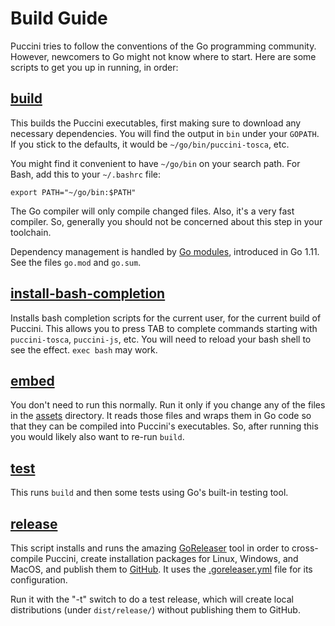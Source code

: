 Build Guide
===========

Puccini tries to follow the conventions of the Go programming community. However, newcomers to Go
might not know where to start. Here are some scripts to get you up in running, in order:

[build](build)
--------------

This builds the Puccini executables, first making sure to download any necessary dependencies.
You will find the output in `bin` under your `GOPATH`. If you stick to the defaults, it would
be `~/go/bin/puccini-tosca`, etc.

You might find it convenient to have `~/go/bin` on your search path. For Bash, add this to your
`~/.bashrc` file:

    export PATH="~/go/bin:$PATH" 

The Go compiler will only compile changed files. Also, it's a very fast compiler. So, generally you
should not be concerned about this step in your toolchain.

Dependency management is handled by [Go modules](https://github.com/golang/go/wiki/Modules),
introduced in Go 1.11. See the files `go.mod` and `go.sum`.

[install-bash-completion](install-bash-completion)
--------------------------------------------------

Installs bash completion scripts for the current user, for the current build of Puccini. This allows
you to press TAB to complete commands starting with `puccini-tosca`, `puccini-js`, etc. You will
need to reload your bash shell to see the effect. `exec bash` may work.

[embed](embed)
--------------

You don't need to run this normally. Run it only if you change any of the files in the
[assets](../assets/) directory. It reads those files and wraps them in Go code so that they can be
compiled into Puccini's executables. So, after running this you would likely also want to re-run
`build`.

[test](test)
------------

This runs `build` and then some tests using Go's built-in testing tool.

[release](release)
------------------

This script installs and runs the amazing [GoReleaser](https://goreleaser.com/) tool in order to
cross-compile Puccini, create installation packages for Linux, Windows, and MacOS, and publish them
to [GitHub](https://github.com/tliron/puccini/releases). It uses the
[.goreleaser.yml](../.goreleaser.yml) file for its configuration.

Run it with the "-t" switch to do a test release, which will create local distributions (under
`dist/release/`) without publishing them to GitHub.
